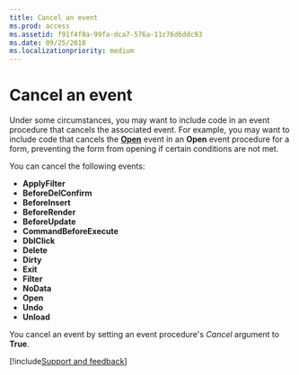 ```yaml
---
title: Cancel an event
ms.prod: access
ms.assetid: f91f4f8a-99fa-dca7-576a-11c76d6ddc93
ms.date: 09/25/2018
ms.localizationpriority: medium
---
```



# Cancel an event

Under some circumstances, you may want to include code in an event procedure that cancels the associated event. For example, you may want to include code that cancels the **[Open](../../../api/Access.Form.Open.md)** event in an **Open** event procedure for a form, preventing the form from opening if certain conditions are not met.

You can cancel the following events:

- **ApplyFilter**
- **BeforeDelConfirm**
- **BeforeInsert**
- **BeforeRender**
- **BeforeUpdate**
- **CommandBeforeExecute**
- **DblClick**
- **Delete**
- **Dirty**
- **Exit**
- **Filter**
- **NoData**
- **Open**
- **Undo**
- **Unload**

You cancel an event by setting an event procedure's  _Cancel_ argument to **True**.

[!include[Support and feedback](~/includes/feedback-boilerplate.md)]